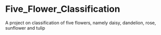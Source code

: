 # Five_Flower_Classification
A project on classification of five flowers, namely daisy, dandelion, rose, sunflower and tulip
